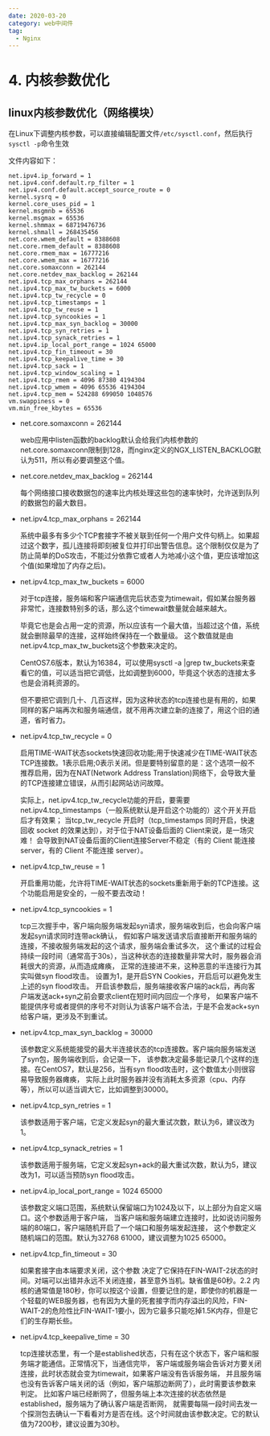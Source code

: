 ```yaml
---
date: 2020-03-20
category: web中间件
tag:
  - Nginx
---
```


# 4. 内核参数优化

## linux内核参数优化（网络模块）

在Linux下调整内核参数，可以直接编辑配置文件`/etc/sysctl.conf`，然后执行`sysctl -p`命令生效

文件内容如下：

```
net.ipv4.ip_forward = 1
net.ipv4.conf.default.rp_filter = 1
net.ipv4.conf.default.accept_source_route = 0
kernel.sysrq = 0
kernel.core_uses_pid = 1
kernel.msgmnb = 65536
kernel.msgmax = 65536
kernel.shmmax = 68719476736
kernel.shmall = 268435456
net.core.wmem_default = 8388608
net.core.rmem_default = 8388608
net.core.rmem_max = 16777216
net.core.wmem_max = 16777216
net.core.somaxconn = 262144
net.core.netdev_max_backlog = 262144
net.ipv4.tcp_max_orphans = 262144
net.ipv4.tcp_max_tw_buckets = 6000
net.ipv4.tcp_tw_recycle = 0
net.ipv4.tcp_timestamps = 1
net.ipv4.tcp_tw_reuse = 1
net.ipv4.tcp_syncookies = 1
net.ipv4.tcp_max_syn_backlog = 30000
net.ipv4.tcp_syn_retries = 1
net.ipv4.tcp_synack_retries = 1
net.ipv4.ip_local_port_range = 1024 65000
net.ipv4.tcp_fin_timeout = 30
net.ipv4.tcp_keepalive_time = 30
net.ipv4.tcp_sack = 1
net.ipv4.tcp_window_scaling = 1
net.ipv4.tcp_rmem = 4096 87380 4194304
net.ipv4.tcp_wmem = 4096 65536 4194304
net.ipv4.tcp_mem = 524288 699050 1048576
vm.swappiness = 0
vm.min_free_kbytes = 65536
```

* net.core.somaxconn = 262144

  web应用中listen函数的backlog默认会给我们内核参数的net.core.somaxconn限制到128，而nginx定义的NGX_LISTEN_BACKLOG默认为511，所以有必要调整这个值。

* net.core.netdev_max_backlog = 262144

  每个网络接口接收数据包的速率比内核处理这些包的速率快时，允许送到队列的数据包的最大数目。

* net.ipv4.tcp_max_orphans = 262144

  系统中最多有多少个TCP套接字不被关联到任何一个用户文件句柄上。如果超过这个数字，孤儿连接将即刻被复位并打印出警告信息。这个限制仅仅是为了防止简单的DoS攻击，不能过分依靠它或者人为地减小这个值，更应该增加这个值(如果增加了内存之后)。

  

* net.ipv4.tcp_max_tw_buckets = 6000

  对于tcp连接，服务端和客户端通信完后状态变为timewait，假如某台服务器非常忙，连接数特别多的话，那么这个timewait数量就会越来越大。

  毕竟它也是会占用一定的资源，所以应该有一个最大值，当超过这个值，系统就会删除最早的连接，这样始终保持在一个数量级。
  这个数值就是由net.ipv4.tcp_max_tw_buckets这个参数来决定的。

  CentOS7.6版本，默认为16384，可以使用sysctl -a |grep tw_buckets来查看它的值，可以适当把它调低，比如调整到6000，毕竟这个状态的连接太多也是会消耗资源的。

  但不要把它调到几十、几百这样，因为这种状态的tcp连接也是有用的，如果同样的客户端再次和服务端通信，就不用再次建立新的连接了，用这个旧的通道，省时省力。

* net.ipv4.tcp_tw_recycle = 0

  启用TIME-WAIT状态sockets快速回收功能;用于快速减少在TIME-WAIT状态TCP连接数。1表示启用;0表示关闭。但是要特别留意的是：这个选项一般不推荐启用，因为在NAT(Network Address Translation)网络下，会导致大量的TCP连接建立错误，从而引起网站访问故障。

  实际上，net.ipv4.tcp_tw_recycle功能的开启，要需要net.ipv4.tcp_timestamps（一般系统默认是开启这个功能的）这个开关开启后才有效果；
  当tcp_tw_recycle 开启时（tcp_timestamps 同时开启，快速回收 socket 的效果达到），对于位于NAT设备后面的 Client来说，是一场灾难！
  会导致到NAT设备后面的Client连接Server不稳定（有的 Client 能连接 server，有的 Client 不能连接 server）。

* net.ipv4.tcp_tw_reuse = 1

  开启重用功能，允许将TIME-WAIT状态的sockets重新用于新的TCP连接。这个功能启用是安全的，一般不要去改动！

* net.ipv4.tcp_syncookies = 1

  tcp三次握手中，客户端向服务端发起syn请求，服务端收到后，也会向客户端发起syn请求同时连带ack确认，
  假如客户端发送请求后直接断开和服务端的连接，不接收服务端发起的这个请求，服务端会重试多次，
  这个重试的过程会持续一段时间（通常高于30s），当这种状态的连接数量非常大时，服务器会消耗很大的资源，从而造成瘫痪，
  正常的连接进不来，这种恶意的半连接行为其实叫做syn flood攻击。
  设置为1，是开启SYN Cookies，开启后可以避免发生上述的syn flood攻击。
  开启该参数后，服务端接收客户端的ack后，再向客户端发送ack+syn之前会要求client在短时间内回应一个序号，
  如果客户端不能提供序号或者提供的序号不对则认为该客户端不合法，于是不会发ack+syn给客户端，更涉及不到重试。

* net.ipv4.tcp_max_syn_backlog = 30000

  该参数定义系统能接受的最大半连接状态的tcp连接数。客户端向服务端发送了syn包，服务端收到后，会记录一下，
  该参数决定最多能记录几个这样的连接。在CentOS7，默认是256，当有syn flood攻击时，这个数值太小则很容易导致服务器瘫痪，
  实际上此时服务器并没有消耗太多资源（cpu、内存等），所以可以适当调大它，比如调整到30000。

* net.ipv4.tcp_syn_retries = 1

  该参数适用于客户端，它定义发起syn的最大重试次数，默认为6，建议改为1。

* net.ipv4.tcp_synack_retries = 1

  该参数适用于服务端，它定义发起syn+ack的最大重试次数，默认为5，建议改为1，可以适当预防syn flood攻击。

* net.ipv4.ip_local_port_range = 1024 65000

  该参数定义端口范围，系统默认保留端口为1024及以下，以上部分为自定义端口。这个参数适用于客户端，
  当客户端和服务端建立连接时，比如说访问服务端的80端口，客户端随机开启了一个端口和服务端发起连接，
  这个参数定义随机端口的范围。默认为32768 61000，建议调整为1025 65000。

* net.ipv4.tcp_fin_timeout = 30

  如果套接字由本端要求关闭，这个参数 决定了它保持在FIN-WAIT-2状态的时间。对端可以出错并永远不关闭连接，甚至意外当机。缺省值是60秒。2.2 内核的通常值是180秒，你可以按这个设置，但要记住的是，即使你的机器是一个轻载的WEB服务器，也有因为大量的死套接字而内存溢出的风险，FIN- WAIT-2的危险性比FIN-WAIT-1要小，因为它最多只能吃掉1.5K内存，但是它们的生存期长些。

* net.ipv4.tcp_keepalive_time = 30

  tcp连接状态里，有一个是established状态，只有在这个状态下，客户端和服务端才能通信。正常情况下，当通信完毕，
  客户端或服务端会告诉对方要关闭连接，此时状态就会变为timewait，如果客户端没有告诉服务端，
  并且服务端也没有告诉客户端关闭的话（例如，客户端那边断网了），此时需要该参数来判定。
  比如客户端已经断网了，但服务端上本次连接的状态依然是established，服务端为了确认客户端是否断网，
  就需要每隔一段时间去发一个探测包去确认一下看看对方是否在线。这个时间就由该参数决定。它的默认值为7200秒，建议设置为30秒。
